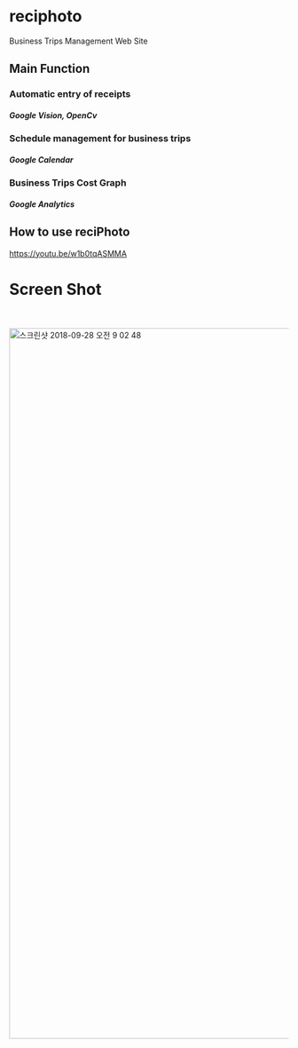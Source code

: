 # reciphoto

Business Trips Management Web Site

## Main Function

### Automatic entry of receipts

##### Google Vision, OpenCv

### Schedule management for business trips

##### Google Calendar

### Business Trips Cost Graph

##### Google Analytics

## How to use reciPhoto
https://youtu.be/w1b0tqASMMA






# Screen Shot
<br>
<br>

<img width="1280" alt="스크린샷 2018-09-28 오전 9 02 48" src="https://user-images.githubusercontent.com/39237004/80807040-1abd0680-8bf7-11ea-84c4-20baa6bbeb9a.png">


